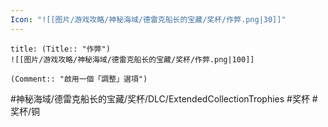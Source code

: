 ```yaml
---
Icon: "![[图片/游戏攻略/神秘海域/德雷克船长的宝藏/奖杯/作弊.png|30]]"
---
```

```ad-common-bronze-trophy
title: (Title:: "作弊")
![[图片/游戏攻略/神秘海域/德雷克船长的宝藏/奖杯/作弊.png|100]]

(Comment:: "啟用一個「調整」選項")
```

#神秘海域/德雷克船长的宝藏/奖杯/DLC/ExtendedCollectionTrophies #奖杯 #奖杯/铜
